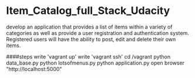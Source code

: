 # Item_Catalog_full_Stack_Udacity
develop an application that provides a list of items within a variety of categories as well as provide a user registration and authentication system. Registered users will have the ability to post, edit and delete their own items.

####steps
  write 'vagrant up'
  write 'vagrant ssh'
  cd /vagrant
  python data_base.py
  python lotsofmenus.py
  python application.py
  open browser "http://localhost:5000"
  
  
